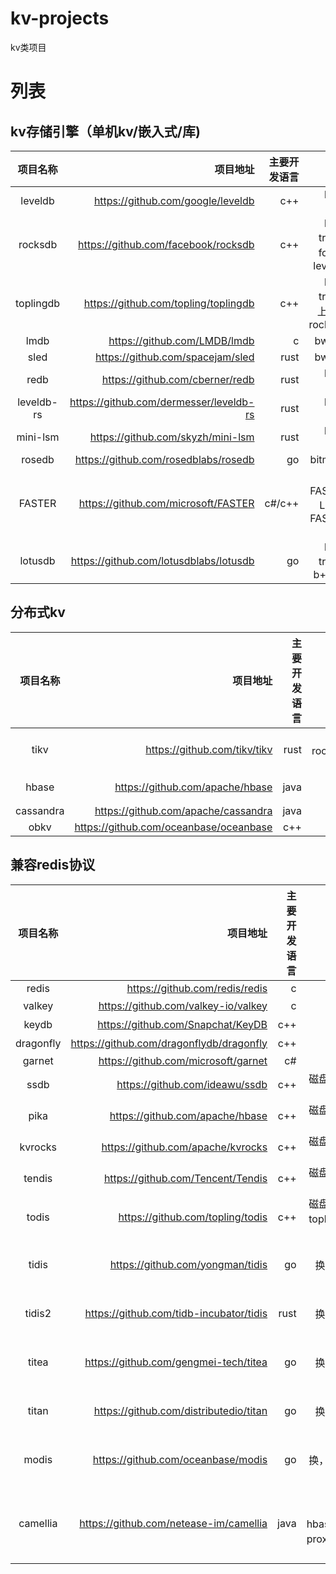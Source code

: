 # kv-projects

kv类项目

# 列表

## kv存储引擎（单机kv/嵌入式/库)

|    项目名称    |                                    项目地址 | 主要开发语言 |                     说明 | 
|:----------:|----------------------------------------:|-------:|-----------------------:|
|  leveldb   |       https://github.com/google/leveldb |    c++ |               lsm-tree |
|  rocksdb   |     https://github.com/facebook/rocksdb |    c++ |  lsm-tree，fork自leveldb |
| toplingdb  |    https://github.com/topling/toplingdb |    c++ |    lsm-tree，上游为rocksdb |
|    lmdb    |            https://github.com/LMDB/lmdb |      c |                 bwtree |
|    sled    |        https://github.com/spacejam/sled |   rust |                 bwtree |
|    redb    |         https://github.com/cberner/redb |   rust |               lsm-tree |
| leveldb-rs | https://github.com/dermesser/leveldb-rs |   rust |               lsm-tree |
|  mini-lsm  |       https://github.com/skyzh/mini-lsm |   rust |               lsm-tree |
|   rosedb   |    https://github.com/rosedblabs/rosedb |     go |                bitmask |
|   FASTER   |     https://github.com/microsoft/FASTER | c#/c++ | 包括FASTER Log和FASTER KV |
|  lotusdb   |  https://github.com/lotusdblabs/lotusdb |     go |       lsm-tree和b+ tree |


## 分布式kv

|   项目名称    |                                   项目地址 | 主要开发语言 |               说明 |
|:---------:|---------------------------------------:|-------:|-----------------:|
|   tikv    |           https://github.com/tikv/tikv |   rust | 基于rocksdb + raft |
|   hbase   |        https://github.com/apache/hbase |   java |           基于hdfs |
| cassandra |    https://github.com/apache/cassandra |   java |                  |
|   obkv    | https://github.com/oceanbase/oceanbase |    c++ |                  |

## 兼容redis协议

|   项目名称    |                                     项目地址 | 主要开发语言 |                                            说明 |
|:---------:|-----------------------------------------:|-------:|----------------------------------------------:|
|   redis   |           https://github.com/redis/redis |      c |                                         redis |
|  valkey   |      https://github.com/valkey-io/valkey |      c |                                    fork自redis |
|   keydb   |        https://github.com/Snapchat/KeyDB |    c++ |                                      多线程redis |
| dragonfly | https://github.com/dragonflydb/dragonfly |    c++ |                                      多线程redis |
|  garnet   |      https://github.com/microsoft/garnet |     c# |                                               |
|   ssdb    |           https://github.com/ideawu/ssdb |    c++ |                            磁盘型redis，基于leveldb |
|   pika    |          https://github.com/apache/hbase |    c++ |                            磁盘型redis，基于rocksdb |
|  kvrocks  |        https://github.com/apache/kvrocks |    c++ |                            磁盘型redis，基于rocksdb |
|  tendis   |        https://github.com/Tencent/Tendis |    c++ |                            磁盘型redis，基于rocksdb |
|   todis   |         https://github.com/topling/todis |    c++ |                磁盘型redis，基于toplingdb，fork自pika |
|   tidis   |         https://github.com/yongman/tidis |     go |                  proxy层协议转换，后端为tikv，proxy层纯转发 |
|  tidis2   |  https://github.com/tidb-incubator/tidis |   rust |                  proxy层协议转换，后端为tikv，proxy层纯转发 |
|   titea   |    https://github.com/gengmei-tech/titea |     go |                  proxy层协议转换，后端为tikv，proxy层纯转发 |
|   titan   |   https://github.com/distributedio/titan |     go |                  proxy层协议转换，后端为tikv，proxy层纯转发 |
|   modis   |       https://github.com/oceanbase/modis |     go |                  proxy层协议转换，后端为obkv，proxy层纯转发 |
| camellia  |   https://github.com/netease-im/camellia |   java | proxy层协议转换，后端支持hbase/tikv/obkv，proxy层有cache逻辑 |

